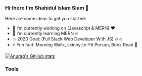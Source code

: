 ### Hi there I'm Shahidul Islam Siam 👋


Here are some ideas to get you started:

- 🔭 I’m currently working on (Javascript & MERN) :heart:
- 🌱 I’m currently learning MERN :fire:
- :boom: 2020 Goal: (Full Stack Web Developer With JS) :fire: :fire:
- ⚡ Fun fact: Morning Wallk, skinny-to-Fit Person, Book Read :punch: 

[![Anurag's GitHub stats](https://github-readme-stats.vercel.app/api?username=SIsiam)](https://github.com/SIsiam&theme=radical&show_icons=true/github-readme-stats)



### Tools

